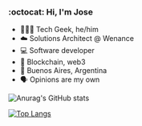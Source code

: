 ### :octocat: Hi, I'm Jose

- 👨🏻‍💻 Tech Geek, he/him
- ☁️ Solutions Architect @ Wenance
- 💻 Software developer
- 🔗 Blockchain, web3
- 📍 Buenos Aires, Argentina
- 🗣 Opinions are my own


![Anurag's GitHub stats](https://github-readme-stats.vercel.app/api?username=josefigueredo&show_icons=true&theme=dark&hide_border=false)

[![Top Langs](https://github-readme-stats.vercel.app/api/top-langs/?username=josefigueredo&layout=compact&theme=dark&hide_border=false)](https://github.com/anuraghazra/github-readme-stats)
